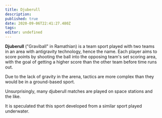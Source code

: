 ```yaml
---
title: Djuberull
description: 
published: true
date: 2020-09-06T22:41:27.480Z
tags: 
editor: undefined
---
```


**Djuberull** ("Graviball" in Ramathian) is a team sport played with two teams in an area with antigravity technology, hence the name. Each player aims to score points by shooting the ball into the opposing team's set scoring area, with the goal of getting a higher score than the other team before time runs out.

Due to the lack of gravity in the arena, tactics are more complex than they would be in a ground-based sport.

Unsurprisingly, many djuberull matches are played on space stations and the like.

It is speculated that this sport developed from a similar sport played underwater.